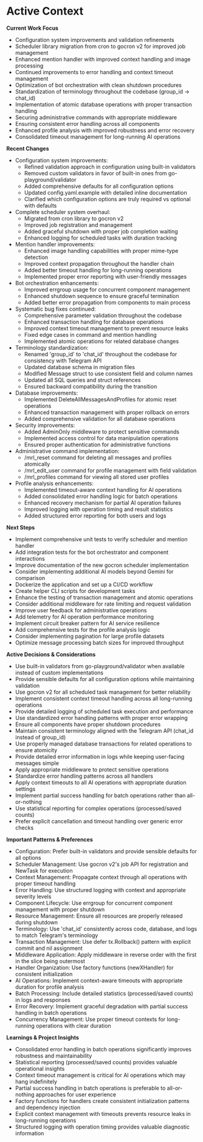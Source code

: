 # Active Context

**Current Work Focus**
- Configuration system improvements and validation refinements
- Scheduler library migration from cron to gocron v2 for improved job management
- Enhanced mention handler with improved context handling and image processing
- Continued improvements to error handling and context timeout management
- Optimization of bot orchestration with clean shutdown procedures
- Standardization of terminology throughout the codebase (group_id → chat_id)
- Implementation of atomic database operations with proper transaction handling
- Securing administrative commands with appropriate middleware
- Ensuring consistent error handling across all components
- Enhanced profile analysis with improved robustness and error recovery
- Consolidated timeout management for long-running AI operations

**Recent Changes**
- Configuration system improvements:
  - Refined validation approach in configuration using built-in validators
  - Removed custom validators in favor of built-in ones from go-playground/validator
  - Added comprehensive defaults for all configuration options
  - Updated config.yaml.example with detailed inline documentation
  - Clarified which configuration options are truly required vs optional with defaults
- Complete scheduler system overhaul:
  - Migrated from cron library to gocron v2
  - Improved job registration and management
  - Added graceful shutdown with proper job completion waiting
  - Enhanced logging for scheduled tasks with duration tracking
- Mention handler improvements:
  - Enhanced image handling capabilities with proper mime-type detection
  - Improved context propagation throughout the handler chain
  - Added better timeout handling for long-running operations
  - Implemented proper error reporting with user-friendly messages
- Bot orchestration enhancements:
  - Improved errgroup usage for concurrent component management
  - Enhanced shutdown sequence to ensure graceful termination
  - Added better error propagation from components to main process
- Systematic bug fixes continued:
  - Comprehensive parameter validation throughout the codebase
  - Enhanced transaction handling for database operations
  - Improved context timeout management to prevent resource leaks
  - Fixed edge cases in command and mention handling
  - Implemented atomic operations for related database changes
- Terminology standardization:
  - Renamed 'group_id' to 'chat_id' throughout the codebase for consistency with Telegram API
  - Updated database schema in migration files
  - Modified Message struct to use consistent field and column names
  - Updated all SQL queries and struct references
  - Ensured backward compatibility during the transition
- Database improvements:
  - Implemented DeleteAllMessagesAndProfiles for atomic reset operations
  - Enhanced transaction management with proper rollback on errors
  - Added comprehensive validation for all database operations
- Security improvements:
  - Added AdminOnly middleware to protect sensitive commands
  - Implemented access control for data manipulation operations
  - Ensured proper authentication for administrative functions
- Administrative command implementation:
  - /mrl_reset command for deleting all messages and profiles atomically
  - /mrl_edit_user command for profile management with field validation
  - /mrl_profiles command for viewing all stored user profiles
- Profile analysis enhancements:
  - Implemented timeout-aware context handling for AI operations
  - Added consolidated error handling logic for batch operations
  - Enhanced recovery mechanism for partial AI operation failures
  - Improved logging with operation timing and result statistics
  - Added structured error reporting for both users and logs

**Next Steps**
- Implement comprehensive unit tests to verify scheduler and mention handler
- Add integration tests for the bot orchestrator and component interactions
- Improve documentation of the new gocron scheduler implementation
- Consider implementing additional AI models beyond Gemini for comparison
- Dockerize the application and set up a CI/CD workflow
- Create helper CLI scripts for development tasks
- Enhance the testing of transaction management and atomic operations
- Consider additional middleware for rate limiting and request validation
- Improve user feedback for administrative operations
- Add telemetry for AI operation performance monitoring
- Implement circuit breaker pattern for AI service resilience
- Add comprehensive tests for the profile analysis logic
- Consider implementing pagination for large profile datasets
- Optimize message processing batch sizes for improved throughput

**Active Decisions & Considerations**
- Use built-in validators from go-playground/validator when available instead of custom implementations
- Provide sensible defaults for all configuration options while maintaining validation
- Use gocron v2 for all scheduled task management for better reliability
- Implement consistent context timeout handling across all long-running operations
- Provide detailed logging of scheduled task execution and performance
- Use standardized error handling patterns with proper error wrapping
- Ensure all components have proper shutdown procedures
- Maintain consistent terminology aligned with the Telegram API (chat_id instead of group_id)
- Use properly managed database transactions for related operations to ensure atomicity
- Provide detailed error information in logs while keeping user-facing messages simple
- Apply appropriate middleware to protect sensitive operations
- Standardize error handling patterns across all handlers
- Apply context timeouts to all AI operations with appropriate duration settings
- Implement partial success handling for batch operations rather than all-or-nothing
- Use statistical reporting for complex operations (processed/saved counts)
- Prefer explicit cancellation and timeout handling over generic error checks

**Important Patterns & Preferences**
- Configuration: Prefer built-in validators and provide sensible defaults for all options
- Scheduler Management: Use gocron v2's job API for registration and NewTask for execution
- Context Management: Propagate context through all operations with proper timeout handling
- Error Handling: Use structured logging with context and appropriate severity levels
- Component Lifecycle: Use errgroup for concurrent component management with proper shutdown
- Resource Management: Ensure all resources are properly released during shutdown
- Terminology: Use 'chat_id' consistently across code, database, and logs to match Telegram's terminology
- Transaction Management: Use defer tx.Rollback() pattern with explicit commit and nil assignment
- Middleware Application: Apply middleware in reverse order with the first in the slice being outermost
- Handler Organization: Use factory functions (newXHandler) for consistent initialization
- AI Operations: Implement context-aware timeouts with appropriate duration for profile analysis
- Batch Processing: Include detailed statistics (processed/saved counts) in logs and responses
- Error Recovery: Implement graceful degradation with partial success handling in batch operations
- Concurrency Management: Use proper timeout contexts for long-running operations with clear duration

**Learnings & Project Insights**
- Consolidated error handling in batch operations significantly improves robustness and maintainability
- Statistical reporting (processed/saved counts) provides valuable operational insights
- Context timeout management is critical for AI operations which may hang indefinitely
- Partial success handling in batch operations is preferable to all-or-nothing approaches for user experience
- Factory functions for handlers create consistent initialization patterns and dependency injection
- Explicit context management with timeouts prevents resource leaks in long-running operations
- Structured logging with operation timing provides valuable diagnostic information
